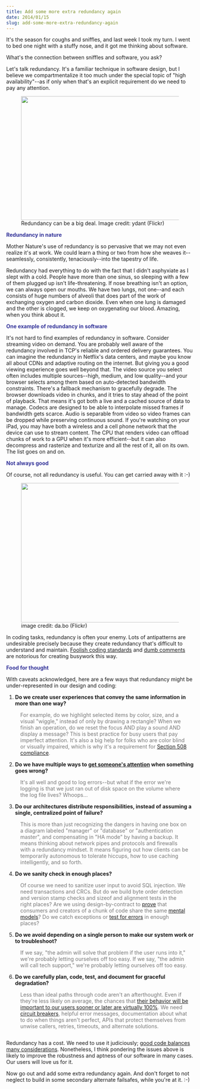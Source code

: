 ```yaml
---
title: Add some more extra redundancy again
date: 2014/01/15
slug: add-some-more-extra-redundancy-again
---
```


It's the season for coughs and sniffles, and last week I took my turn. I went to bed one night with a stuffy nose, and it got me thinking about software.

What's the connection between sniffles and software, you ask?

Let's talk redundancy. It's a familiar technique in software design, but I believe we compartmentalize it too much under the special topic of "high availability"--as if only when that's an explicit requirement do we need to pay any attention.

<figure><img alt="" src="http://farm5.staticflickr.com/4001/4542478114_1a3356d435.jpg" width="500" height="333" /><figcaption>Redundancy can be a big deal. Image credit: ydant (Flickr)</figcaption></figure>

<span style="color:#333399;"><strong>Redundancy in nature</strong></span>

Mother Nature's use of redundancy is so pervasive that we may not even realize it's at work. We could learn a thing or two from how she weaves it--seamlessly, consistently, tenaciously--into the tapestry of life.

Redundancy had everything to do with the fact that I didn't asphyxiate as I slept with a cold. People have more than one sinus, so sleeping with a few of them plugged up isn't life-threatening. If nose breathing isn't an option, we can always open our mouths. We have two lungs, not one--and each consists of huge numbers of alveoli that does part of the work of exchanging oxygen and carbon dioxide. <!--more-->Even when one lung is damaged and the other is clogged, we keep on oxygenating our blood. Amazing, when you think about it.

<strong><span style="color:#333399;">One example of redundancy in software</span></strong>

It's not hard to find examples of redundancy in software. Consider streaming video on demand. You are probably well aware of the redundancy involved in TCP's reliable and ordered delivery guarantees. You can imagine the redundancy in Netflix's data centers, and maybe you know all about CDNs and adaptive routing on the internet. But giving you a good viewing experience goes well beyond that. The video source you select often includes multiple sources--high, medium, and low quality--and your browser selects among them based on auto-detected bandwidth constraints. There's a fallback mechanism to gracefully degrade. The browser downloads video in chunks, and it tries to stay ahead of the point of playback. That means it's got both a live and a cached source of data to manage. Codecs are designed to be able to interpolate missed frames if bandwidth gets scarce. Audio is separable from video so video frames can be dropped while preserving continuous sound. If you're watching on your iPad, you may have both a wireless and a cell phone network that the device can use to stream content. The CPU that renders video can offload chunks of work to a GPU when it's more efficient--but it can also decompress and rasterize and texturize and all the rest of it, all on its own. The list goes on and on.

<span style="color:#333399;"><strong>Not always good</strong></span>

Of course, not all redundancy is useful. You can get carried away with it :-)

<figure><img alt="" src="http://farm4.staticflickr.com/3083/2784568095_f01a2324a2.jpg" width="500" height="375" /><figcaption>image credit: da.bo (Flickr)</figcaption></figure>

In coding tasks, redundancy is often your enemy. Lots of antipatterns are undesirable precisely because they create redundancy that's difficult to understand and maintain. <a title="How to turn coding standards into epic fails — or not" href="../../../2012/09/27/coding-standards/">Foolish coding standards</a> and <a title="// Comments on Comments" href="../../../2012/10/31/comments-on-comments/">dumb comments</a> are notorious for creating busywork this way.

<span style="color:#333399;"><strong>Food for thought</strong></span>

With caveats acknowledged, here are a few ways that redundancy might be under-represented in our design and coding:
<ol>
	<li><strong>Do we create user experiences that convey the same information in more than one way?</strong>
<div style="color:#777;padding:1em;">For example, do we highlight selected items by color, size, and a visual "wiggle," instead of only by drawing a rectangle? When we finish an operation, do we reset the focus AND play a sound AND display a message? This is best practice for busy users that pay imperfect attention. It's also a big help for folks who are color blind or visually impaired, which is why it's a requirement for <a title="UX, usability, Section 508" href="http://en.wikipedia.org/wiki/Section_508_Amendment_to_the_Rehabilitation_Act_of_1973" target="_blank">Section 508 compliance</a>.</div></li>
	<li><strong>Do we have multiple ways to <a title="Why Your Software Should Cry" href="../../../2013/05/06/why-your-software-should-cry/">get someone's attention</a> when something goes wrong?</strong>
<div style="color:#777;padding:1em;">It's all well and good to log errors--but what if the error we're logging is that we just ran out of disk space on the volume where the log file lives? Whoops...</div></li>
	<li><strong>Do our architectures distribute responsibilities, instead of assuming a single, centralized point of failure?</strong>
<div style="color:#777;padding:1em;">This is more than just recognizing the dangers in having one box on a diagram labeled "manager" or "database" or "authentication master", and compensating in "HA mode" by having a backup. It means thinking about network pipes and protocols and firewalls with a redundancy mindset. It means figuring out how clients can be temporarily autonomous to tolerate hiccups, how to use caching intelligently, and so forth.</div></li>
	<li><strong>Do we sanity check in enough places?</strong>
<div style="color:#777;padding:1em;">Of course we need to sanitize user input to avoid SQL injection. We need transactions and CRCs. But do we build byte order detection and version stamp checks and sizeof and alignment tests in the right places? Are we using design-by-contract to <a title="On bread recipes, maps, and intentions" href="../../../2013/10/24/on-bread-recipes-maps-and-intentions/">prove</a> that consumers and creators of a chunk of code share the same <a title="Why Mental Models Matter" href="../../../2012/11/05/why-mental-models-matter/">mental models</a>? Do we catch exceptions or <a title="Why Exceptions Aren’t Enough" href="../../../2012/10/09/why-exceptions-arent-enough/">test for errors</a> in enough places?</div></li>
	<li><strong>Do we avoid depending on a single person to make our system work or to troubleshoot?</strong>
<div style="color:#777;padding:1em;">If we say, "the admin will solve that problem if the user runs into it," we're probably letting ourselves off too easy. If we say, "the admin will call tech support," we're probably letting ourselves off too easy.</div></li>
	<li><strong>Do we carefully plan, code, test, and document for graceful degradation?</strong>
<div style="color:#777;padding:1em;">Less than ideal paths through code aren't an afterthought. Even if they're less likely on average, the chances that <a title="A Comedy of Carelessness" href="../../../2013/12/09/a-comedy-of-carelessness/">their behavior will be important to our users sooner or later are virtually 100%</a>. We need <a title="Don’t forget the circuit breakers" href="../../../2013/01/11/dont-forget-the-circuit-breakers/">circuit breakers</a>, helpful error messages, documentation about what to do when things aren't perfect, APIs that protect themselves from unwise callers, retries, timeouts, and alternate solutions.</div></li>
</ol>
Redundancy has a cost. We need to use it judiciously; <a title="Good Code Is Balanced" href="../../../2012/08/27/good-code-is-balanced/">good code balances many considerations</a>. Nonetheless, I think pondering the issues above is likely to improve the robustness and aptness of our software in many cases. Our users will love us for it.

Now go out and add some extra redundancy again. And don't forget to not neglect to build in some secondary alternate failsafes, while you're at it. :-)